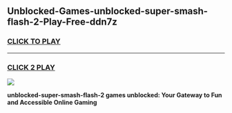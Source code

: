 
## Unblocked-Games-unblocked-super-smash-flash-2-Play-Free-ddn7z
<h3>
<a href="https://premium76.site?title=unblocked-super-smash-flash-2&ref=23A">CLICK TO PLAY</a></h3>
<hr>

<h3>
<a href="https://premium76.site?title=unblocked-super-smash-flash-2&ref=23A">CLICK 2 PLAY</a>
  
</h3>

<a href="https://premium76.site?title=unblocked-super-smash-flash-2&ref=23A"><img src="https://clearcache.store/games.png"></a>


**unblocked-super-smash-flash-2 games unblocked: Your Gateway to Fun and Accessible Online Gaming**
